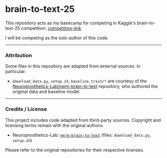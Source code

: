 # brain-to-text-25

This repository acts as my basecamp for competing in Kaggle's brain-to-text-25 competition: [competition-link](https://github.com/charleysanchez/brain-to-text-25)

I will be competing as the solo author of this code.

---

### Attribution

Some files in this repository are adapted from external sources. In particular:

- `download_data.py`, `setup.sh`, `baseline_train/*` are courtesy of the [Neuroprosthetics-Lab/nejm-brain-to-text](https://github.com/Neuroprosthetics-Lab/nejm-brain-to-text/tree/main) repository, who authored the original data and baseline model.

---

### Credits / License

This project includes code adapted from third-party sources. Copyright and licensing terms remain with the original authors:

- Neuroprosthetics-Lab: [`nejm-brain-to-text`](https://github.com/Neuroprosthetics-Lab/nejm-brain-to-text) (files: `download_data.py`, `setup.sh`)

Please refer to the original repositories for their respective licenses.